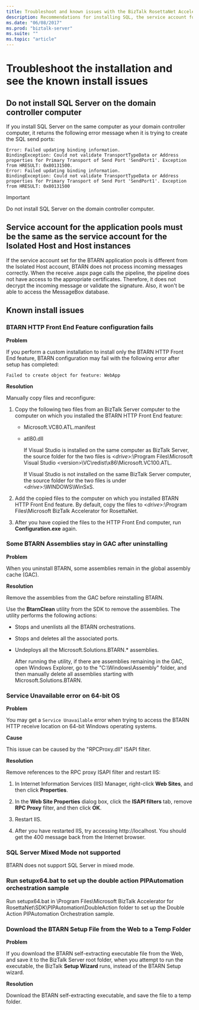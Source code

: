 ```yaml
---
title: Troubleshoot and known issues with the BizTalk RosettaNet Accelerator (BTARN) install on BizTalk Server"
description: Recommendations for installing SQL, the service account for the host instances, and known errors with the BTARN installation in BizTalk Server
ms.date: "06/08/2017"
ms.prod: "biztalk-server"
ms.suite: ""
ms.topic: "article"
---
```



# Troubleshoot the installation and see the known install issues


## Do not install SQL Server on the domain controller computer  
 If you install SQL Server on the same computer as your domain controller computer, it returns the following error message when it is trying to create the SQL send ports:  

```
Error: Failed updating binding information.  
BindingException: Could not validate TransportTypeData or Address properties for Primary Transport of Send Port 'SendPort1'. Exception from HRESULT: 0x80131500.  
Error: Failed updating binding information.  
BindingException: Could not validate TransportTypeData or Address properties for Primary Transport of Send Port 'SendPort1'. Exception from HRESULT: 0x80131500  
```

> [!IMPORTANT]
>  Do not install SQL Server on the domain controller computer.  

## Service account for the application pools must be the same as the service account for the Isolated Host and Host instances  
 If the service account set for the BTARN application pools is different from the Isolated Host account, BTARN does not process incoming messages correctly. When the receive .aspx page calls the pipeline, the pipeline does not have access to the appropriate certificates. Therefore, it does not decrypt the incoming message or validate the signature. Also, it won't be able to access the MessageBox database.  


## Known install issues


### BTARN HTTP Front End Feature configuration fails  
 **Problem**  

 If you perform a custom installation to install only the BTARN HTTP Front End feature, BTARN configuration may fail with the following error after setup has completed: 

`Failed to create object for feature: WebApp`  

 **Resolution**  

Manually copy files and reconfigure: 

1. Copy the following two files from an BizTalk Server computer to the computer on which you installed the BTARN HTTP Front End feature:

   - Microsoft.VC80.ATL.manifest  

   - atl80.dll  

     If Visual Studio is installed on the same computer as BizTalk Server, the source folder for the two files is <*drive*>:\Program Files\Microsoft Visual Studio <version\>\VC\redist\x86\Microsoft.VC100.ATL.  

     If Visual Studio is not installed on the same BizTalk Server computer, the source folder for the two files is under <*drive*>:\WINDOWS\WinSxS.  

2. Add the copied files to the computer on which you installed BTARN HTTP Front End feature. By default, copy the files to <*drive*>:\Program Files\Microsoft BizTalk Accelerator for RosettaNet.  

3. After you have copied the files to the HTTP Front End computer, run **Configuration.exe** again.  

### Some BTARN Assemblies stay in GAC after uninstalling  
 **Problem**  

 When you uninstall BTARN, some assemblies remain in the global assembly cache (GAC).  

 **Resolution**  

 Remove the assemblies from the GAC before reinstalling BTARN.  

 Use the **BtarnClean** utility from the SDK to remove the assemblies. The utility performs the following actions:  

- Stops and unenlists all the BTARN orchestrations.  

- Stops and deletes all the associated ports.  

- Undeploys all the Microsoft.Solutions.BTARN.* assemblies.  

  After running the utility, if there are assemblies remaining in the GAC, open Windows Explorer, go to the "C:\Windows\Assembly" folder, and then manually delete all assemblies starting with Microsoft.Solutions.BTARN.  

### Service Unavailable error on 64-bit OS
 **Problem**  

 You may get a `Service Unavailable` error when trying to access the BTARN HTTP receive location on 64-bit Windows operating systems.  

 **Cause**  

 This issue can be caused by the "RPCProxy.dll" ISAPI filter.  

 **Resolution**  

Remove references to the RPC proxy ISAPI filter and restart IIS:

1.  In Internet Information Services (IIS) Manager, right-click **Web Sites**, and then click **Properties**.  

2.  In the **Web Site Properties** dialog box, click the **ISAPI filters** tab, remove **RPC Proxy** filter, and then click **OK**.  

3.  Restart IIS.  

4.  After you have restarted IIS, try accessing http://localhost. You should get the 400 message back from the Internet browser.  

### SQL Server Mixed Mode not supported  
BTARN does not support SQL Server in mixed mode.  

### Run setupx64.bat to set up the double action PIPAutomation orchestration sample 

Run setupx64.bat in \Program Files\Microsoft BizTalk Accelerator for RosettaNet\SDK\PIPAutomation\DoubleAction folder to set up the Double Action PIPAutomation Orchestration sample.

### Download the BTARN Setup File from the Web to a Temp Folder  
 **Problem**  

 If you download the BTARN self-extracting executable file from the Web, and save it to the BizTalk Server root folder, when you attempt to run the executable, the BizTalk **Setup Wizard** runs, instead of the BTARN Setup wizard.  

 **Resolution**  

 Download the BTARN self-extracting executable, and save the file to a temp folder.
